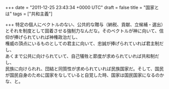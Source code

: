 
+++
date = "2011-12-25 23:43:34 +0000 UTC"
draft = false
title = "国家とは"
tags = ["共和主義"]

+++
特定の個人にベクトルのない、公共的な贈与（納税、貢献、立候補・選出）とそれを制度として固着させる強制力なんだな。そのベクトルが神に向いて、信仰が捧げられていれば神権政治だし、<br/>
権威の頂点にいるものとしての君主に向いて、忠誠が捧げられていれば君主制だし、<br/>
あくまで公共に向けられていて、自己犠牲と節度が求められていれば共和制だし、<br/>
民族に向けられれ、団結と同質性が求められていれば民族国家だ。そして、国民が国民自身のために国家をなしていると自覚した時、国家は国民国家になるのかな、と。


